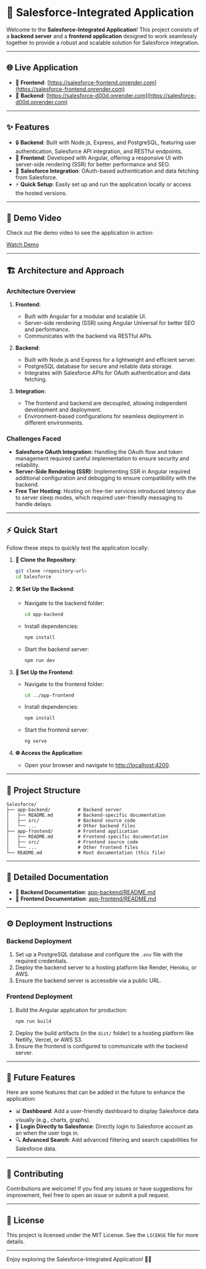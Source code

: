 # 🚀 Salesforce-Integrated Application

Welcome to the **Salesforce-Integrated Application**! This project consists of a **backend server** and a **frontend application** designed to work seamlessly together to provide a robust and scalable solution for Salesforce integration.

---

## 🌐 Live Application

- 🌟 **Frontend**: [https://salesforce-frontend.onrender.com](https://salesforce-frontend.onrender.com)
- 🌟 **Backend**: [https://salesforce-d00d.onrender.com](https://salesforce-d00d.onrender.com)

---

## ✨ Features

- 🔒 **Backend**: Built with Node.js, Express, and PostgreSQL, featuring user authentication, Salesforce API integration, and RESTful endpoints.
- 🎨 **Frontend**: Developed with Angular, offering a responsive UI with server-side rendering (SSR) for better performance and SEO.
- 🔗 **Salesforce Integration**: OAuth-based authentication and data fetching from Salesforce.
- ⚡ **Quick Setup**: Easily set up and run the application locally or access the hosted versions.

---

## 🎥 Demo Video

Check out the demo video to see the application in action:

[Watch Demo]([url](https://youtu.be/NnUOdVBBLEM))

---

## 🏗️ Architecture and Approach

### Architecture Overview

1. **Frontend**:
   - Built with Angular for a modular and scalable UI.
   - Server-side rendering (SSR) using Angular Universal for better SEO and performance.
   - Communicates with the backend via RESTful APIs.

2. **Backend**:
   - Built with Node.js and Express for a lightweight and efficient server.
   - PostgreSQL database for secure and reliable data storage.
   - Integrates with Salesforce APIs for OAuth authentication and data fetching.

3. **Integration**:
   - The frontend and backend are decoupled, allowing independent development and deployment.
   - Environment-based configurations for seamless deployment in different environments.

### Challenges Faced

- **Salesforce OAuth Integration**: Handling the OAuth flow and token management required careful implementation to ensure security and reliability.
- **Server-Side Rendering (SSR)**: Implementing SSR in Angular required additional configuration and debugging to ensure compatibility with the backend.
- **Free Tier Hosting**: Hosting on free-tier services introduced latency due to server sleep modes, which required user-friendly messaging to handle delays.

---

## ⚡ Quick Start

Follow these steps to quickly test the application locally:

1. **📂 Clone the Repository**:
   ```bash
   git clone <repository-url>
   cd Salesforce
   ```

2. **🛠️ Set Up the Backend**:
   - Navigate to the backend folder:
     ```bash
     cd app-backend
     ```
   - Install dependencies:
     ```bash
     npm install
     ```
   - Start the backend server:
     ```bash
     npm run dev
     ```

3. **🎨 Set Up the Frontend**:
   - Navigate to the frontend folder:
     ```bash
     cd ../app-frontend
     ```
   - Install dependencies:
     ```bash
     npm install
     ```
   - Start the frontend server:
     ```bash
     ng serve
     ```

4. **🌐 Access the Application**:
   - Open your browser and navigate to [http://localhost:4200](http://localhost:4200).

---

## 📁 Project Structure

```
Salesforce/
├── app-backend/          # Backend server
│   ├── README.md         # Backend-specific documentation
│   ├── src/              # Backend source code
│   └── ...               # Other backend files
├── app-frontend/         # Frontend application
│   ├── README.md         # Frontend-specific documentation
│   ├── src/              # Frontend source code
│   └── ...               # Other frontend files
└── README.md             # Root documentation (this file)
```

---

## 📖 Detailed Documentation

- 📄 **Backend Documentation**: [app-backend/README.md](app-backend/README.md)
- 📄 **Frontend Documentation**: [app-frontend/README.md](app-frontend/README.md)

---

## ⚙️ Deployment Instructions

### Backend Deployment

1. Set up a PostgreSQL database and configure the `.env` file with the required credentials.
2. Deploy the backend server to a hosting platform like Render, Heroku, or AWS.
3. Ensure the backend server is accessible via a public URL.

### Frontend Deployment

1. Build the Angular application for production:
   ```bash
   npm run build
   ```
2. Deploy the build artifacts (in the `dist/` folder) to a hosting platform like Netlify, Vercel, or AWS S3.
3. Ensure the frontend is configured to communicate with the backend server.

---

## 🌟 Future Features

Here are some features that can be added in the future to enhance the application:

- 📊 **Dashboard**: Add a user-friendly dashboard to display Salesforce data visually (e.g., charts, graphs).
- 🔐 **Login Directly to Salesforce**: Directly login to Salesforce account as an when the user logs in.
- 🔍 **Advanced Search**: Add advanced filtering and search capabilities for Salesforce data.

---

## 🤝 Contributing

Contributions are welcome! If you find any issues or have suggestions for improvement, feel free to open an issue or submit a pull request.

---

## 📜 License

This project is licensed under the MIT License. See the `LICENSE` file for more details.

---

Enjoy exploring the Salesforce-Integrated Application! 🚀✨
